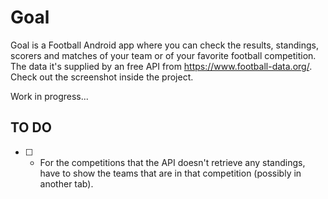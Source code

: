 # Goal
Goal is a Football Android app where you can check the results, standings, scorers and matches of your team or of your favorite football competition.
The data it's supplied by an free API from https://www.football-data.org/.
Check out the screenshot inside the project.

Work in progress...

## TO DO
 - [ ] - For the competitions that the API doesn't retrieve any standings, have to show the teams that are in that competition (possibly in another tab).
